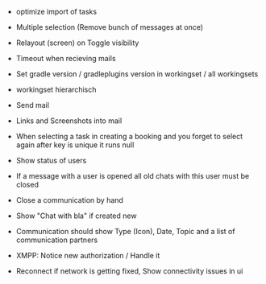 
- optimize import of tasks
- Multiple selection (Remove bunch of messages at once)
- Relayout (screen) on Toggle visibility

- Timeout when recieving mails
- Set gradle version / gradleplugins version in workingset / all workingsets
- workingset hierarchisch
- Send mail
- Links and Screenshots into mail

- When selecting a task in creating a booking and you forget to select again after key is unique it runs null
- Show status of users 
- If a message with a user is opened all old chats with this user must be closed
- Close a communication by hand
- Show "Chat with bla" if created new
- Communication should show Type (Icon), Date, Topic and a list of communication partners
- XMPP: Notice new authorization / Handle it
- Reconnect if network is getting fixed, Show connectivity issues in ui

 

